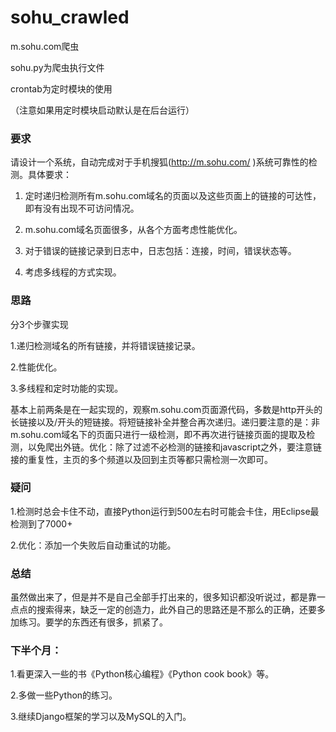 # sohu_crawled
m.sohu.com爬虫

sohu.py为爬虫执行文件

crontab为定时模块的使用

（注意如果用定时模块启动默认是在后台运行）

<h3>要求</h3>

请设计一个系统，自动完成对于手机搜狐(http://m.sohu.com/ )系统可靠性的检测。具体要求：

1. 定时递归检测所有m.sohu.com域名的页面以及这些页面上的链接的可达性，即有没有出现不可访问情况。

2. m.sohu.com域名页面很多，从各个方面考虑性能优化。

3. 对于错误的链接记录到日志中，日志包括：连接，时间，错误状态等。

4. 考虑多线程的方式实现。

<h3>思路</h3>

分3个步骤实现

1.递归检测域名的所有链接，并将错误链接记录。

2.性能优化。

3.多线程和定时功能的实现。

基本上前两条是在一起实现的，观察m.sohu.com页面源代码，多数是http开头的长链接以及/开头的短链接。将短链接补全并整合再次递归。递归要注意的是：非m.sohu.com域名下的页面只进行一级检测，即不再次进行链接页面的提取及检测，以免爬出外链。优化：除了过滤不必检测的链接和javascript之外，要注意链接的重复性，主页的多个频道以及回到主页等都只需检测一次即可。

<h3>疑问</h3>

1.检测时总会卡住不动，直接Python运行到500左右时可能会卡住，用Eclipse最检测到了7000+

2.优化：添加一个失败后自动重试的功能。

<h3>总结</h3>

虽然做出来了，但是并不是自己全部手打出来的，很多知识都没听说过，都是靠一点点的搜索得来，缺乏一定的创造力，此外自己的思路还是不那么的正确，还要多加练习。要学的东西还有很多，抓紧了。

<h3>下半个月：</h3>

1.看更深入一些的书《Python核心编程》《Python cook book》等。

2.多做一些Python的练习。

3.继续Django框架的学习以及MySQL的入门。
